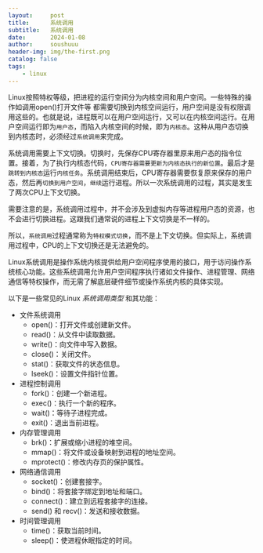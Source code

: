 ```yaml
---
layout:     post
title:      系统调用
subtitle:   系统调用
date:       2024-01-08
author:     soushuuu
header-img: img/the-first.png
catalog: false
tags:
    - linux
---
```


Linux按照特权等级，把进程的运行空间分为内核空间和用户空间。一些特殊的操作如调用open()打开文件等 都需要切换到内核空间运行，用户空间是没有权限调用这些的。也就是说，进程既可以在用户空间运行，又可以在内核空间运行。在用户空间运行即为`用户态`，而陷入内核空间的时候，即为`内核态`。这种从用户态切换到内核态时，必须经过`系统调用`来完成。


系统调用需要上下文切换。切换时，先保存CPU寄存器里原来用户态的指令位置。接着，为了执行内核态代码，`CPU寄存器需要更新为内核态执行的新位置`。最后才是`跳转到内核态`运行`内核任务`。系统调用结束后，CPU寄存器需要恢复原来保存的用户态，然后再`切换到用户空间`，`继续`运行进程。所以一次系统调用的过程，其实是发生了两次CPU上下文切换。


需要注意的是，系统调用过程中，并不会涉及到虚拟内存等进程用户态的资源，也不会进行切换进程。这跟我们通常说的进程上下文切换是不一样的。


所以，`系统调用`过程通常称为`特权模式切换`，而不是上下文切换。但实际上，系统调用过程中，CPU的上下文切换还是无法避免的。

Linux系统调用是操作系统内核提供给用户空间程序使用的接口，用于访问操作系统核心功能。这些系统调用允许用户空间程序执行诸如文件操作、进程管理、网络通信等特权操作，而无需了解底层硬件细节或操作系统内核的具体实现。

以下是一些常见的Linux _系统调用类型_ 和其功能：

- 文件系统调用
    - open()：打开文件或创建新文件。
    - read()：从文件中读取数据。
    - write()：向文件中写入数据。
    - close()：关闭文件。
    - stat()：获取文件的状态信息。
    - lseek()：设置文件指针位置。
- 进程控制调用
    - fork()：创建一个新进程。
    - exec()：执行一个新的程序。
    - wait()：等待子进程完成。
    - exit()：退出当前进程。
- 内存管理调用
    - brk()：扩展或缩小进程的堆空间。
    - mmap()：将文件或设备映射到进程的地址空间。
    - mprotect()：修改内存页的保护属性。
- 网络通信调用
    - socket()：创建套接字。
    - bind()：将套接字绑定到地址和端口。
    - connect()：建立到远程套接字的连接。
    - send() 和 recv()：发送和接收数据。
- 时间管理调用
    - time()：获取当前时间。
    - sleep()：使进程休眠指定的时间。

